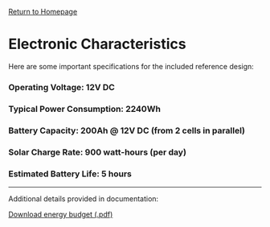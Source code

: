 <p> <a href="https://conrado-m-ucsd.github.io/SYN-100-Project/"> Return to Homepage </a> </p>

<h1> Electronic Characteristics </h1>

<p> Here are some important specifications for the included reference design: </p>

<h3> Operating Voltage: 12V DC </h3> 
<h3> Typical Power Consumption: 2240Wh </h3> 
<h3> Battery Capacity: 200Ah @ 12V DC (from 2 cells in parallel) </h3>
<h3> Solar Charge Rate: 900 watt-hours (per day) </h3> 
<h3> Estimated Battery Life: 5 hours</h3> 

---

<p> Additional details provided in documentation: </p>
<p> <a href = "https://github.com/Conrado-M-UCSD/SYN-100-Project/raw/main/project%20documentation/Energy-Budget.pdf"> Download energy budget (.pdf) </a> </p>
